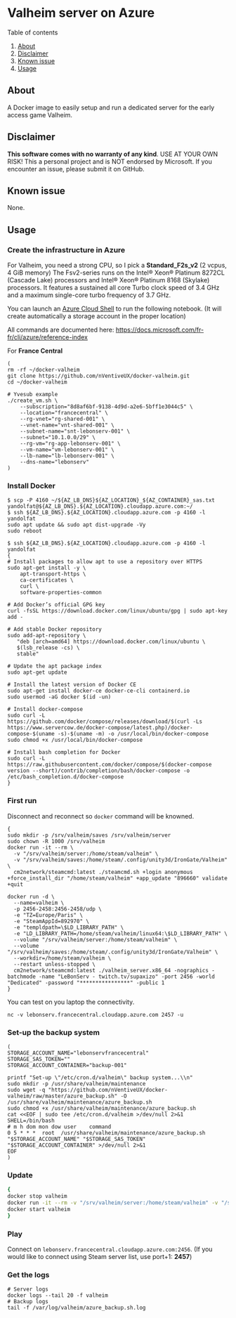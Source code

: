# Valheim server on Azure

Table of contents

  1. [About](#about)
  2. [Disclaimer](#disclaimer)
  3. [Known issue](#known-issue)
  4. [Usage](#usage)

## About

A Docker image to easily setup and run a dedicated server for the early access game Valheim.

## Disclaimer

**This software comes with no warranty of any kind**. USE AT YOUR OWN RISK! This a personal project and is NOT endorsed by Microsoft. If you encounter an issue, please submit it on GitHub.

## Known issue

None.

## Usage

### Create the infrastructure in Azure

For Valheim, you need a strong CPU, so I pick a **Standard_F2s_v2** (2 vcpus, 4 GiB memory)
The Fsv2-series runs on the Intel® Xeon® Platinum 8272CL (Cascade Lake) processors and Intel® Xeon® Platinum 8168 (Skylake) processors. It features a sustained all core Turbo clock speed of 3.4 GHz and a maximum single-core turbo frequency of 3.7 GHz.

You can launch an [Azure Cloud Shell](https://shell.azure.com/) to run the following notebook. (It will create automatically a storage account in the proper location)

All commands are documented here: https://docs.microsoft.com/fr-fr/cli/azure/reference-index

For **France Central**

```shell
(
rm -rf ~/docker-valheim
git clone https://github.com/nVentiveUX/docker-valheim.git
cd ~/docker-valheim

# Yvesub example
./create_vm.sh \
    --subscription="8d8af6bf-9138-4d9d-a2e6-5bff1e3044c5" \
    --location="francecentral" \
    --rg-vnet="rg-shared-001" \
    --vnet-name="vnt-shared-001" \
    --subnet-name="snt-lebonserv-001" \
    --subnet="10.1.0.0/29" \
    --rg-vm="rg-app-lebonserv-001" \
    --vm-name="vm-lebonserv-001" \
    --lb-name="lb-lebonserv-001" \
    --dns-name="lebonserv"
)
```

### Install Docker

```shell
$ scp -P 4160 ~/${AZ_LB_DNS}${AZ_LOCATION}_${AZ_CONTAINER}_sas.txt yandolfat@${AZ_LB_DNS}.${AZ_LOCATION}.cloudapp.azure.com:~/
$ ssh ${AZ_LB_DNS}.${AZ_LOCATION}.cloudapp.azure.com -p 4160 -l yandolfat
sudo apt update && sudo apt dist-upgrade -Vy
sudo reboot

$ ssh ${AZ_LB_DNS}.${AZ_LOCATION}.cloudapp.azure.com -p 4160 -l yandolfat
{
# Install packages to allow apt to use a repository over HTTPS
sudo apt-get install -y \
    apt-transport-https \
    ca-certificates \
    curl \
    software-properties-common

# Add Docker’s official GPG key
curl -fsSL https://download.docker.com/linux/ubuntu/gpg | sudo apt-key add -

# Add stable Docker repository
sudo add-apt-repository \
   "deb [arch=amd64] https://download.docker.com/linux/ubuntu \
   $(lsb_release -cs) \
   stable"

# Update the apt package index
sudo apt-get update

# Install the latest version of Docker CE
sudo apt-get install docker-ce docker-ce-cli containerd.io
sudo usermod -aG docker $(id -un)

# Install docker-compose
sudo curl -L https://github.com/docker/compose/releases/download/$(curl -Ls https://www.servercow.de/docker-compose/latest.php)/docker-compose-$(uname -s)-$(uname -m) -o /usr/local/bin/docker-compose
sudo chmod +x /usr/local/bin/docker-compose

# Install bash completion for Docker
sudo curl -L https://raw.githubusercontent.com/docker/compose/$(docker-compose version --short)/contrib/completion/bash/docker-compose -o /etc/bash_completion.d/docker-compose
}
```

### First run

Disconnect and reconnect so `docker` command will be knowned.

```shell
{
sudo mkdir -p /srv/valheim/saves /srv/valheim/server
sudo chown -R 1000 /srv/valheim
docker run -it --rm \
  -v "/srv/valheim/server:/home/steam/valheim" \
  -v "/srv/valheim/saves:/home/steam/.config/unity3d/IronGate/Valheim" \
  cm2network/steamcmd:latest ./steamcmd.sh +login anonymous +force_install_dir "/home/steam/valheim" +app_update "896660" validate +quit

docker run -d \
  --name=valheim \
  -p 2456-2458:2456-2458/udp \
  -e "TZ=Europe/Paris" \
  -e "SteamAppId=892970" \
  -e "templdpath=\$LD_LIBRARY_PATH" \
  -e "LD_LIBRARY_PATH=/home/steam/valheim/linux64:\$LD_LIBRARY_PATH" \
  --volume "/srv/valheim/server:/home/steam/valheim" \
  --volume "/srv/valheim/saves:/home/steam/.config/unity3d/IronGate/Valheim" \
  --workdir=/home/steam/valheim \
  --restart unless-stopped \
  cm2network/steamcmd:latest ./valheim_server.x86_64 -nographics -batchmode -name "LeBonServ - twitch.tv/supaxizo" -port 2456 -world "Dedicated" -password "****************" -public 1
}
```

You can test on you laptop the connectivity.

```shell
nc -v lebonserv.francecentral.cloudapp.azure.com 2457 -u
```

### Set-up the backup system

```shell
(
STORAGE_ACCOUNT_NAME="lebonservfrancecentral"
STORAGE_SAS_TOKEN=""
STORAGE_ACCOUNT_CONTAINER="backup-001"

printf "Set-up \"/etc/cron.d/valheim\" backup system...\\n"
sudo mkdir -p /usr/share/valheim/maintenance
sudo wget -q "https://github.com/nVentiveUX/docker-valheim/raw/master/azure_backup.sh" -O /usr/share/valheim/maintenance/azure_backup.sh
sudo chmod +x /usr/share/valheim/maintenance/azure_backup.sh
cat <<EOF | sudo tee /etc/cron.d/valheim >/dev/null 2>&1
SHELL=/bin/bash
# m h dom mon dow user    command
0 5 * * *  root  /usr/share/valheim/maintenance/azure_backup.sh "$STORAGE_ACCOUNT_NAME" "$STORAGE_SAS_TOKEN" "$STORAGE_ACCOUNT_CONTAINER" >/dev/null 2>&1
EOF
)
```

### Update

```bash
{
docker stop valheim
docker run -it --rm -v "/srv/valheim/server:/home/steam/valheim" -v "/srv/valheim/saves:/home/steam/.config/unity3d/IronGate/Valheim" cm2network/steamcmd:latest ./steamcmd.sh +login anonymous +force_install_dir "/home/steam/valheim" +app_update "896660" validate +quit
docker start valheim
}
```

### Play

Connect on ```lebonserv.francecentral.cloudapp.azure.com:2456```. (If you would like to connect using Steam server list, use port+1: **2457**)

### Get the logs

```shell
# Server logs
docker logs --tail 20 -f valheim
# Backup logs
tail -f /var/log/valheim/azure_backup.sh.log
```
